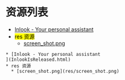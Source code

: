 
# 资源列表
* [Inlook - Your personal assistant
](InlookIsReleased.html)
* <mark>res 资源</mark>
  * [screen_shot.png](res/screen_shot.png)


```mind:height=300,title=内容概要,color
* [Inlook - Your personal assistant
](InlookIsReleased.html)
* res 资源
  * [screen_shot.png](res/screen_shot.png)
```
